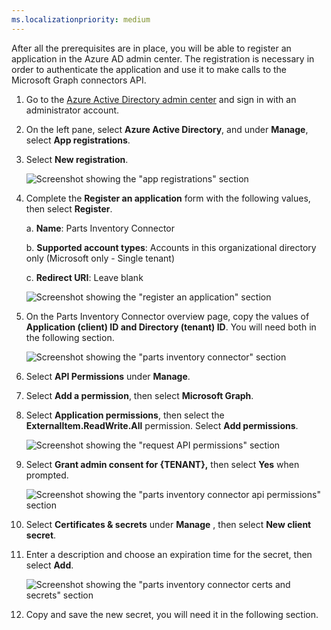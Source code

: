 ```yaml
---
ms.localizationpriority: medium
---
```


<!-- markdownlint-disable MD002 MD041 -->

After all the prerequisites are in place, you will be able to register an application in the Azure AD admin center. The registration is necessary in order to authenticate the application and use it to make calls to the Microsoft Graph connectors API.

1. Go to the [Azure Active Directory admin center](https://aad.portal.azure.com/) and sign in with an administrator account.
2. On the left pane, select **Azure Active Directory**, and under **Manage**, select **App registrations**.
3. Select **New registration**.

    ![Screenshot showing the "app registrations" section](images/connectors-images/build2.png)

4. Complete the **Register an application** form with the following values, then select **Register**.

    a. **Name**: Parts Inventory Connector

    b. **Supported account types**: Accounts in this organizational directory only (Microsoft only - Single tenant)

    c. **Redirect URI**: Leave blank

    ![Screenshot showing the "register an application" section](images/connectors-images/build3-contoso-register-app.png)

5. On the Parts Inventory Connector overview page, copy the values of **Application (client) ID and Directory (tenant) ID**. You will need both in the following section.

    ![Screenshot showing the "parts inventory connector" section](images/connectors-images/build3-contoso-partsinv.png)

6. Select **API Permissions** under **Manage**.
7. Select **Add a permission**, then select **Microsoft Graph**.
8. Select **Application permissions**, then select the **ExternalItem.ReadWrite.All** permission. Select **Add permissions**.

    ![Screenshot showing the "request API permissions" section](images/connectors-images/build4.png)

9. Select **Grant admin consent for {TENANT},** then select **Yes** when prompted.

    ![Screenshot showing the "parts inventory connector api permissions" section](images/connectors-images/build5.png)

10. Select **Certificates &amp; secrets** under **Manage** , then select **New client secret**.
11. Enter a description and choose an expiration time for the secret, then select **Add**.

    ![Screenshot showing the "parts inventory connector certs and secrets" section](images/connectors-images/build6.png)

12. Copy and save the new secret, you will need it in the following section.
